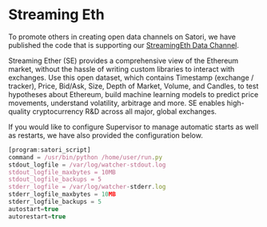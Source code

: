 # Streaming Eth
To promote others in creating open data channels on Satori, we have published the code that is supporting our [StreamingEth Data Channel](https://www.satori.com/channels/complete-ethereum-market-data).

Streaming Ether (SE) provides a comprehensive view of the Ethereum market, without the hassle of writing custom libraries to interact with exchanges. Use this open dataset, which contains Timestamp (exchange / tracker), Price, Bid/Ask, Size, Depth of Market, Volume, and Candles, to test hypotheses about Ethereum, build machine learning models to predict price movements, understand volatility, arbitrage and more. SE enables high-quality cryptocurrency R&D across all major, global exchanges.


If you would like to configure Supervisor to manage automatic starts as well as restarts, we have also provided the configuration below.

```js
[program:satori_script]
command = /usr/bin/python /home/user/run.py
stdout_logfile = /var/log/watcher-stdout.log
stdout_logfile_maxbytes = 10MB
stdout_logfile_backups = 5
stderr_logfile = /var/log/watcher-stderr.log
stderr_logfile_maxbytes = 10MB
stderr_logfile_backups = 5
autostart=true
autorestart=true
```
